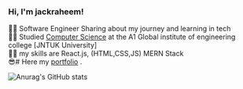 <!-- Level 1 : sample bio and status-->

### Hi, I'm jackraheem!

👨‍💻 Software Engineer Sharing about my journey and learning in tech<br/>
👨‍🎓 Studied [Computer Science](https://youtu.be/9rGFhEnLhIU?si=m6J7RQMpzYaaOTfv) at the A1 Global institute of engineering college [JNTUK University] <br/>
🤹‍♂️ my skills are React.js, (HTML,CSS,JS) MERN Stack<br/>
 😎# Here my [portfolio](https://jackraheem.github.io/portfolio1/#skills) .


![Anurag's GitHub stats](https://github-readme-stats.vercel.app/api?username=jackraheem&show_icons=true&bg_color=00000000)






